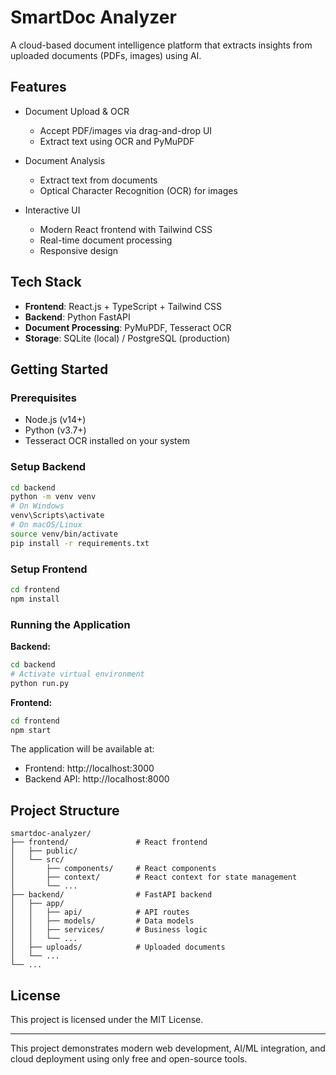 # SmartDoc Analyzer

A cloud-based document intelligence platform that extracts insights from uploaded documents (PDFs, images) using AI.

## Features

- Document Upload & OCR
  - Accept PDF/images via drag-and-drop UI
  - Extract text using OCR and PyMuPDF

- Document Analysis
  - Extract text from documents
  - Optical Character Recognition (OCR) for images

- Interactive UI
  - Modern React frontend with Tailwind CSS
  - Real-time document processing
  - Responsive design

## Tech Stack

- **Frontend**: React.js + TypeScript + Tailwind CSS
- **Backend**: Python FastAPI
- **Document Processing**: PyMuPDF, Tesseract OCR
- **Storage**: SQLite (local) / PostgreSQL (production)

## Getting Started

### Prerequisites

- Node.js (v14+)
- Python (v3.7+)
- Tesseract OCR installed on your system

### Setup Backend

```bash
cd backend
python -m venv venv
# On Windows
venv\Scripts\activate
# On macOS/Linux
source venv/bin/activate
pip install -r requirements.txt
```

### Setup Frontend

```bash
cd frontend
npm install
```

### Running the Application

**Backend:**
```bash
cd backend
# Activate virtual environment
python run.py
```

**Frontend:**
```bash
cd frontend
npm start
```

The application will be available at:
- Frontend: http://localhost:3000
- Backend API: http://localhost:8000

## Project Structure

```
smartdoc-analyzer/
├── frontend/               # React frontend
│   ├── public/
│   └── src/
│       ├── components/     # React components
│       ├── context/        # React context for state management
│       └── ...
├── backend/                # FastAPI backend
│   ├── app/
│   │   ├── api/            # API routes
│   │   ├── models/         # Data models
│   │   ├── services/       # Business logic
│   │   └── ...
│   ├── uploads/            # Uploaded documents
│   └── ...
└── ...
```

## License

This project is licensed under the MIT License.

---

This project demonstrates modern web development, AI/ML integration, and cloud deployment using only free and open-source tools.

